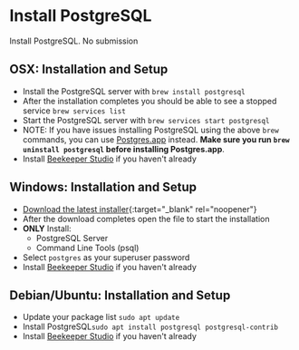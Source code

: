 # Install PostgreSQL

Install PostgreSQL. No submission
## OSX: Installation and Setup

* Install the PostgreSQL server with `brew install postgresql`
* After the installation completes you should be able to see a stopped service `brew services list`
* Start the PostgreSQL server with `brew services start postgresql`
* NOTE: If you have issues installing PostgreSQL using the above `brew` commands, you can use [Postgres.app](https://postgresapp.com) instead. **Make sure you run `brew uninstall postgresql` before installing Postgres.app**.
* Install [Beekeeper Studio](https://www.beekeeperstudio.io) if you haven't already

## Windows: Installation and Setup

* [Download the latest installer](https://www.enterprisedb.com/downloads/postgres-postgresql-downloads){:target="_blank" rel="noopener"}
* After the download completes open the file to start the installation
* **ONLY** Install:
  * PostgreSQL Server
  * Command Line Tools (psql)
* Select `postgres` as your superuser password
* Install [Beekeeper Studio](https://www.beekeeperstudio.io) if you haven't already

## Debian/Ubuntu: Installation and Setup

* Update your package list `sudo apt update`
* Install PostgreSQL`sudo apt install postgresql postgresql-contrib`
* Install [Beekeeper Studio](https://www.beekeeperstudio.io) if you haven't already
